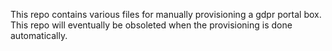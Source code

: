 This repo contains various files for manually provisioning a gdpr portal box.
This repo will eventually be obsoleted when the provisioning is done automatically.
